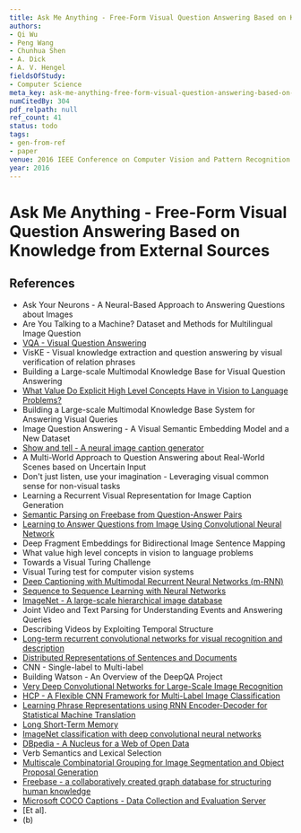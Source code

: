 ```yaml
---
title: Ask Me Anything - Free-Form Visual Question Answering Based on Knowledge from External Sources
authors:
- Qi Wu
- Peng Wang
- Chunhua Shen
- A. Dick
- A. V. Hengel
fieldsOfStudy:
- Computer Science
meta_key: ask-me-anything-free-form-visual-question-answering-based-on-knowledge-from-external-sources
numCitedBy: 304
pdf_relpath: null
ref_count: 41
status: todo
tags:
- gen-from-ref
- paper
venue: 2016 IEEE Conference on Computer Vision and Pattern Recognition (CVPR)
year: 2016
---
```


# Ask Me Anything - Free-Form Visual Question Answering Based on Knowledge from External Sources

## References

- Ask Your Neurons - A Neural-Based Approach to Answering Questions about Images
- Are You Talking to a Machine? Dataset and Methods for Multilingual Image Question
- [VQA - Visual Question Answering](./vqa-visual-question-answering.md)
- VisKE - Visual knowledge extraction and question answering by visual verification of relation phrases
- Building a Large-scale Multimodal Knowledge Base for Visual Question Answering
- [What Value Do Explicit High Level Concepts Have in Vision to Language Problems?](./what-value-do-explicit-high-level-concepts-have-in-vision-to-language-problems.md)
- Building a Large-scale Multimodal Knowledge Base System for Answering Visual Queries
- Image Question Answering - A Visual Semantic Embedding Model and a New Dataset
- [Show and tell - A neural image caption generator](./show-and-tell-a-neural-image-caption-generator.md)
- A Multi-World Approach to Question Answering about Real-World Scenes based on Uncertain Input
- Don't just listen, use your imagination - Leveraging visual common sense for non-visual tasks
- Learning a Recurrent Visual Representation for Image Caption Generation
- [Semantic Parsing on Freebase from Question-Answer Pairs](./semantic-parsing-on-freebase-from-question-answer-pairs.md)
- [Learning to Answer Questions from Image Using Convolutional Neural Network](./learning-to-answer-questions-from-image-using-convolutional-neural-network.md)
- Deep Fragment Embeddings for Bidirectional Image Sentence Mapping
- What value high level concepts in vision to language problems
- Towards a Visual Turing Challenge
- Visual Turing test for computer vision systems
- [Deep Captioning with Multimodal Recurrent Neural Networks (m-RNN)](./deep-captioning-with-multimodal-recurrent-neural-networks-m-rnn.md)
- [Sequence to Sequence Learning with Neural Networks](./sequence-to-sequence-learning-with-neural-networks.md)
- [ImageNet - A large-scale hierarchical image database](./imagenet-a-large-scale-hierarchical-image-database.md)
- Joint Video and Text Parsing for Understanding Events and Answering Queries
- Describing Videos by Exploiting Temporal Structure
- [Long-term recurrent convolutional networks for visual recognition and description](./long-term-recurrent-convolutional-networks-for-visual-recognition-and-description.md)
- [Distributed Representations of Sentences and Documents](./distributed-representations-of-sentences-and-documents.md)
- CNN - Single-label to Multi-label
- Building Watson - An Overview of the DeepQA Project
- [Very Deep Convolutional Networks for Large-Scale Image Recognition](./very-deep-convolutional-networks-for-large-scale-image-recognition.md)
- [HCP - A Flexible CNN Framework for Multi-Label Image Classification](./hcp-a-flexible-cnn-framework-for-multi-label-image-classification.md)
- [Learning Phrase Representations using RNN Encoder-Decoder for Statistical Machine Translation](./learning-phrase-representations-using-rnn-encoder-decoder-for-statistical-machine-translation.md)
- [Long Short-Term Memory](./long-short-term-memory.md)
- [ImageNet classification with deep convolutional neural networks](./imagenet-classification-with-deep-convolutional-neural-networks.md)
- [DBpedia - A Nucleus for a Web of Open Data](./dbpedia-a-nucleus-for-a-web-of-open-data.md)
- Verb Semantics and Lexical Selection
- [Multiscale Combinatorial Grouping for Image Segmentation and Object Proposal Generation](./multiscale-combinatorial-grouping-for-image-segmentation-and-object-proposal-generation.md)
- [Freebase - a collaboratively created graph database for structuring human knowledge](./freebase-a-collaboratively-created-graph-database-for-structuring-human-knowledge.md)
- [Microsoft COCO Captions - Data Collection and Evaluation Server](./microsoft-coco-captions-data-collection-and-evaluation-server.md)
- [Et al].
- (b)
